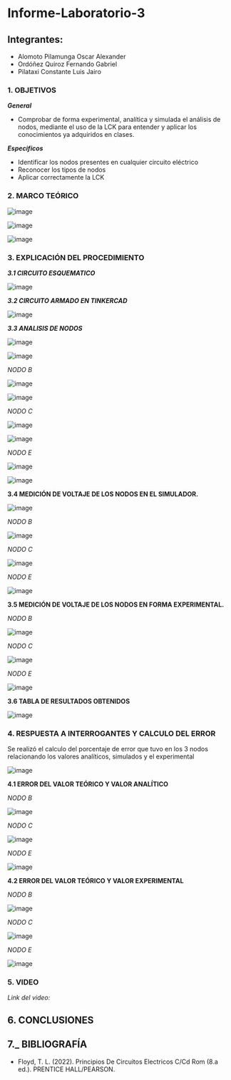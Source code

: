 # Informe-Laboratorio-3

## Integrantes:

  * Alomoto Pilamunga Oscar Alexander
  * Ordóñez Quiroz Fernando Gabriel
  * Pilataxi Constante Luis Jairo

### 1. OBJETIVOS

***General***
- Comprobar de forma experimental, analítica y simulada el análisis de nodos, mediante el uso de la LCK para entender y aplicar
  los conocimientos ya adquiridos en clases.
 
***Especificos*** 
- Identificar los nodos presentes en cualquier circuito eléctrico
- Reconocer los tipos de nodos 
- Aplicar correctamente la LCK

### 2. MARCO TEÓRICO

![image](https://user-images.githubusercontent.com/104925648/206324020-f8be6f20-f0b4-4f4f-8cc9-6a274ec45b4a.png)

![image](https://user-images.githubusercontent.com/104925648/206082433-21e2e999-0b92-4afb-a22e-ecf3515d5458.png)

![image](https://user-images.githubusercontent.com/104925648/206309823-f2e2203e-cad8-4b97-bb0c-5e1fa8d87a8c.png)


### 3. EXPLICACIÓN DEL PROCEDIMIENTO

***3.1 CIRCUITO ESQUEMATICO***

![image](https://user-images.githubusercontent.com/116774906/206182080-49155d4e-8789-413e-b7ee-830df6158b3a.png)

***3.2 CIRCUITO ARMADO EN TINKERCAD***

![image](https://user-images.githubusercontent.com/116774906/206181919-c3e114cf-fe6c-4830-85f0-9e74f45253d0.png)

***3.3 ANALISIS DE NODOS***

![image](https://user-images.githubusercontent.com/116774906/206180678-155fae31-7ed7-45bd-a85d-7753d5c6ccf3.png)

![image](https://user-images.githubusercontent.com/116774906/206186690-2b2bc8e3-2a6f-451f-ad6a-fe970a3b7fd2.png)

*NODO B*

![image](https://user-images.githubusercontent.com/116774906/206187556-0b4fcda9-4329-4016-bbac-74556e3f38e1.png)

![image](https://user-images.githubusercontent.com/116774906/206187665-cbc85947-583b-4dc2-bc37-d05b7f66e775.png)

*NODO C*

![image](https://user-images.githubusercontent.com/116774906/206188069-7584b015-f202-44f7-bf8b-36ee16f10919.png)

![image](https://user-images.githubusercontent.com/116774906/206188152-69062855-bfb8-49db-b0d7-7e470a82216b.png)

*NODO E*

![image](https://user-images.githubusercontent.com/116774906/206188594-3708f737-cbce-419d-8fc0-efe4c05c7e78.png)

![image](https://user-images.githubusercontent.com/116774906/206188925-ba6b9ec3-9a52-4110-9626-c4cb00c0c818.png)


**3.4 MEDICIÓN DE VOLTAJE DE LOS NODOS EN EL SIMULADOR.**

![image](https://user-images.githubusercontent.com/116774906/206181671-f58da0d6-9506-4e1b-acf0-193c93e351ec.png)

*NODO B*

![image](https://user-images.githubusercontent.com/116774906/206193925-32b5ff67-f12e-4899-a203-d8cd5ba9fd32.png)

*NODO C*

![image](https://user-images.githubusercontent.com/116774906/206194020-9a30e716-c5ae-45fa-890e-4d7ecf05b473.png)

*NODO E*

![image](https://user-images.githubusercontent.com/116774906/206194095-f4d77529-3814-402d-a9c1-0ab273b00bf0.png)

**3.5 MEDICIÓN DE VOLTAJE DE LOS NODOS EN FORMA EXPERIMENTAL.**

*NODO B*

![image](https://user-images.githubusercontent.com/116774906/206194675-979cdad6-2322-4194-a5fe-d094a3a5423f.png)

*NODO C*

![image](https://user-images.githubusercontent.com/116774906/206194718-33c9809c-41ba-4ca2-8f94-009d9b4ecd9c.png)

*NODO E*

![image](https://user-images.githubusercontent.com/116774906/206194761-99c99d6e-fe19-4346-b179-71efa9e40c74.png)

**3.6 TABLA DE RESULTADOS OBTENIDOS**

![image](https://user-images.githubusercontent.com/116774906/206195511-5669cd85-89d8-4e05-ac8e-15a0b6f598f2.png)


### 4. RESPUESTA A INTERROGANTES Y CALCULO DEL ERROR

Se realizó el calculo del porcentaje de error que tuvo en los 3 nodos relacionando los valores analíticos, simulados y el experimental

![image](https://user-images.githubusercontent.com/116774906/206197844-e3d566dc-02c0-4b0e-8e8c-36b9feef75ec.png)

**4.1 ERROR DEL VALOR TEÓRICO Y VALOR ANALÍTICO**

*NODO B*

![image](https://user-images.githubusercontent.com/116774906/206199805-2dabbffe-0240-4133-95b3-4a207e82918d.png)

*NODO C*

![image](https://user-images.githubusercontent.com/116774906/206199872-de5560c3-433b-4186-9aac-25a7881c2bcd.png)

*NODO E*

![image](https://user-images.githubusercontent.com/116774906/206199959-d44659b7-d722-48d6-b5a9-4d02bcf34e65.png)

**4.2 ERROR DEL VALOR TEÓRICO Y VALOR EXPERIMENTAL**

*NODO B*

![image](https://user-images.githubusercontent.com/116774906/206200838-6e591c2b-9646-4362-9709-6fb4b8560d2a.png)

*NODO C*

![image](https://user-images.githubusercontent.com/116774906/206200893-ef7d4576-1e5a-4b3b-8a20-276b143f8874.png)

*NODO E*

![image](https://user-images.githubusercontent.com/116774906/206200974-22db7fd8-ea76-4ddb-8de1-781aa60899d4.png)


### 5. VIDEO

*Link del video:*

## 6. CONCLUSIONES

## 7._ BIBLIOGRAFÍA

  * Floyd, T. L. (2022). Principios De Circuitos Electricos C/Cd Rom (8.a ed.). PRENTICE HALL/PEARSON.
  
